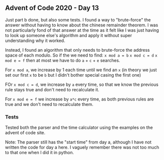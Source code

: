 ## Advent of Code 2020 - Day 13

Just part b done, but also some tests.
I found a way to "brute-force" the answer without having to know about the
chinese remainder theorem. I was not particularly fond of that answer at
the time as it felt like I was just having to look up someone else's
algorithm and apply it without super understanding why it worked.

Instead, I found an algorithm that only needs to brute-force the address space
of each modulo. So if the we need to find:
`x mod a = b`
`x mod c = d`
`x mod e = f`
then at most we have to do `a` + `c` + `e` searches.

For `x mod a`, we increase by 1 each time until we find an `x` (in theory we just
set our first `x` to be `b` but I didn't bother special casing the first one)

FOr `x mod c = d`, we increase by `a` every time, so that we know the previous rule
stays true and don't need to recalculate it.

For `x mod e = f` we increase by `a*c` every time, as both previous rules are true
and we don't need to recalculate them.

### Tests

Tested both the parser and the time calculator using the examples on the advent of code site.

Note: The parser still has the "start time" from day a, although I have not written the code
for day a here. I vaguely remember there was not too much to that one when I did it in python.
